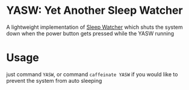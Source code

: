 # YASW: Yet Another Sleep Watcher
A lightweight implementation of [Sleep Watcher](../../../SleepWatcher2) which shuts the system down when the power button gets pressed while the YASW running
# Usage
just command  ```YASW```, 
or command ```caffeinate YASW``` if you would like to prevent the system from auto sleeping

